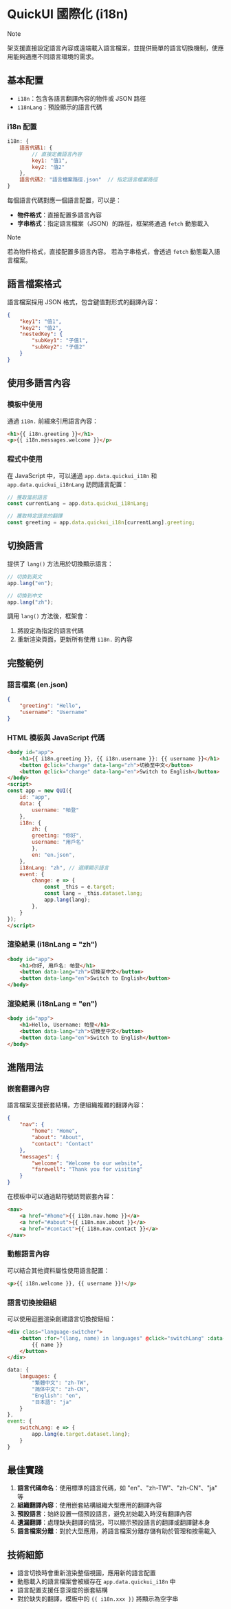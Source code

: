 # QuickUI 國際化 (i18n)

> [!NOTE]
> 架支援直接設定語言內容或遠端載入語言檔案，並提供簡單的語言切換機制，使應用能夠適應不同語言環境的需求。

## 基本配置

- `i18n`：包含各語言翻譯內容的物件或 JSON 路徑
- `i18nLang`：預設顯示的語言代碼

### i18n 配置

```javascript
i18n: {
    語言代碼1: {
        // 直接定義語言內容
        key1: "值1",
        key2: "值2"
    },
    語言代碼2: "語言檔案路徑.json"  // 指定語言檔案路徑
}
```

每個語言代碼對應一個語言配置，可以是：

- **物件格式**：直接配置多語言內容
- **字串格式**：指定語言檔案（JSON）的路徑，框架將通過 `fetch` 動態載入

> [!NOTE]
> 若為物件格式，直接配置多語言內容。
> 若為字串格式，會透過 `fetch` 動態載入語言檔案。

## 語言檔案格式

語言檔案採用 JSON 格式，包含鍵值對形式的翻譯內容：

```json
{
    "key1": "值1",
    "key2": "值2",
    "nestedKey": {
        "subKey1": "子值1",
        "subKey2": "子值2"
    }
}
```

## 使用多語言內容

### 模板中使用

通過 `i18n.` 前綴來引用語言內容：

```html
<h1>{{ i18n.greeting }}</h1>
<p>{{ i18n.messages.welcome }}</p>
```

### 程式中使用

在 JavaScript 中，可以通過 `app.data.quickui_i18n` 和 `app.data.quickui_i18nLang` 訪問語言配置：

```javascript
// 獲取當前語言
const currentLang = app.data.quickui_i18nLang;

// 獲取特定語言的翻譯
const greeting = app.data.quickui_i18n[currentLang].greeting;
```

## 切換語言

提供了 `lang()` 方法用於切換顯示語言：

```javascript
// 切換到英文
app.lang("en");

// 切換到中文
app.lang("zh");
```

調用 `lang()` 方法後，框架會：

1. 將設定為指定的語言代碼
2. 重新渲染頁面，更新所有使用 `i18n.` 的內容

## 完整範例

### 語言檔案 (en.json)

```json
{
    "greeting": "Hello",
    "username": "Username"
}
```

### HTML 模板與 JavaScript 代碼

```html
<body id="app">
    <h1>{{ i18n.greeting }}, {{ i18n.username }}: {{ username }}</h1>
    <button @click="change" data-lang="zh">切換至中文</button>
    <button @click="change" data-lang="en">Switch to English</button>
</body>
<script>
const app = new QUI({
    id: "app",
    data: {
        username: "帕登"
    },
    i18n: {
        zh: {
        greeting: "你好",
        username: "用戶名"
        },
        en: "en.json",
    },
    i18nLang: "zh", // 選擇顯示語言
    event: {
        change: e => {
            const _this = e.target;
            const lang = _this.dataset.lang;
            app.lang(lang);
        },
    }
});
</script>
```

### 渲染結果 (i18nLang = "zh")

```html
<body id="app">
    <h1>你好, 用戶名: 帕登</h1>
    <button data-lang="zh">切換至中文</button>
    <button data-lang="en">Switch to English</button>
</body>
```

### 渲染結果 (i18nLang = "en")

```html
<body id="app">
    <h1>Hello, Username: 帕登</h1>
    <button data-lang="zh">切換至中文</button>
    <button data-lang="en">Switch to English</button>
</body>
```

## 進階用法

### 嵌套翻譯內容

語言檔案支援嵌套結構，方便組織複雜的翻譯內容：

```json
{
    "nav": {
        "home": "Home",
        "about": "About",
        "contact": "Contact"
    },
    "messages": {
        "welcome": "Welcome to our website",
        "farewell": "Thank you for visiting"
    }
}
```

在模板中可以通過點符號訪問嵌套內容：

```html
<nav>
    <a href="#home">{{ i18n.nav.home }}</a>
    <a href="#about">{{ i18n.nav.about }}</a>
    <a href="#contact">{{ i18n.nav.contact }}</a>
</nav>
```

### 動態語言內容

可以結合其他資料屬性使用語言配置：

```html
<p>{{ i18n.welcome }}, {{ username }}!</p>
```

### 語言切換按鈕組

可以使用迴圈渲染創建語言切換按鈕組：

```html
<div class="language-switcher">
    <button :for="(lang, name) in languages" @click="switchLang" :data-lang="lang">
        {{ name }}
    </button>
</div>
```

```javascript
data: {
    languages: {
        "繁體中文": "zh-TW",
        "简体中文": "zh-CN",
        "English": "en",
        "日本語": "ja"
    }
},
event: {
    switchLang: e => {
        app.lang(e.target.dataset.lang);
    }
}
```

## 最佳實踐

1. **語言代碼命名**：使用標準的語言代碼，如 "en"、"zh-TW"、"zh-CN"、"ja" 等
2. **組織翻譯內容**：使用嵌套結構組織大型應用的翻譯內容
3. **預設語言**：始終設置一個預設語言，避免初始載入時沒有翻譯內容
4. **遺漏翻譯**：處理缺失翻譯的情況，可以顯示預設語言的翻譯或翻譯鍵本身
5. **語言檔案分離**：對於大型應用，將語言檔案分離存儲有助於管理和按需載入

## 技術細節

- 語言切換時會重新渲染整個視圖，應用新的語言配置
- 動態載入的語言檔案會被緩存在 `app.data.quickui_i18n` 中
- 語言配置支援任意深度的嵌套結構
- 對於缺失的翻譯，模板中的 `{{ i18n.xxx }}` 將顯示為空字串